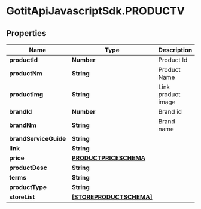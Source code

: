 # GotitApiJavascriptSdk.PRODUCTV

## Properties

Name | Type | Description | Notes
------------ | ------------- | ------------- | -------------
**productId** | **Number** | Product Id | [optional] 
**productNm** | **String** | Product Name | [optional] 
**productImg** | **String** | Link product image | [optional] 
**brandId** | **Number** | Brand id | [optional] 
**brandNm** | **String** | Brand name | [optional] 
**brandServiceGuide** | **String** |  | [optional] 
**link** | **String** |  | [optional] 
**price** | [**PRODUCTPRICESCHEMA**](PRODUCTPRICESCHEMA.md) |  | [optional] 
**productDesc** | **String** |  | [optional] 
**terms** | **String** |  | [optional] 
**productType** | **String** |  | [optional] 
**storeList** | [**[STOREPRODUCTSCHEMA]**](STOREPRODUCTSCHEMA.md) |  | [optional] 


